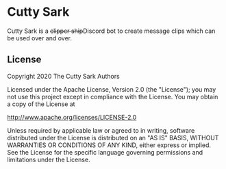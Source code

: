 # Cutty Sark
Cutty Sark is a ~~clipper ship~~Discord bot to create message clips which can be used over and over.

## License
Copyright 2020 The Cutty Sark Authors

Licensed under the Apache License, Version 2.0 (the "License");
you may not use this project except in compliance with the License.
You may obtain a copy of the License at

<http://www.apache.org/licenses/LICENSE-2.0>

Unless required by applicable law or agreed to in writing, software
distributed under the License is distributed on an "AS IS" BASIS,
WITHOUT WARRANTIES OR CONDITIONS OF ANY KIND, either express or implied.
See the License for the specific language governing permissions and
limitations under the License.
